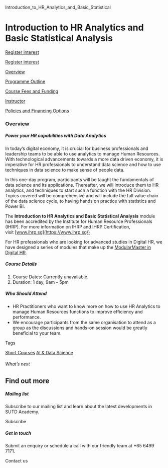 Introduction_to_HR_Analytics_and_Basic_Statistical



Introduction to HR Analytics and Basic Statistical Analysis
===========================================================

[Register interest](/admissions/academy/short-courses/short-courses-register-your-interest/?coursename=introduction-to-hr-analytics-and-basic-statistical-analysis)

[Register interest](/admissions/academy/short-courses/short-courses-register-your-interest/?coursename=introduction-to-hr-analytics-and-basic-statistical-analysis)

[Overview](/course/introduction-to-hr-analytics-and-basic-statistical-analysis/#tabs)

[Programme Outline](/course/introduction-to-hr-analytics-and-basic-statistical-analysis/programme-outline/#tabs)

[Course Fees and Funding](/course/introduction-to-hr-analytics-and-basic-statistical-analysis/course-fees-and-funding/#tabs)

[Instructor](/course/introduction-to-hr-analytics-and-basic-statistical-analysis/instructor/#tabs)

[Policies and Financing Options](/course/introduction-to-hr-analytics-and-basic-statistical-analysis/policies-and-financing-options/#tabs)

### Overview

##### **Power your HR capabilities with Data Analytics**

In today’s digital economy, it is crucial for business professionals and leadership teams to be able to use analytics to manage Human Resources. With technological advancements towards a more data driven economy, it is imperative for HR professionals to understand data science and how to use techniques in data science to make sense of people data.

In this one-day program, participants will be taught the fundamentals of data science and its applications. Thereafter, we will introduce them to HR analytics, and techniques to start such a function with the HR Division. Topics covered will be comprehensive and will include the full value chain of the data science cycle, to having hands on practice with statistics and Power BI.

The **Introduction to HR Analytics and Basic Statistical Analysis** module has been accredited by the Institute for Human Resource Professionals (IHRP). For more information on IHRP and IHRP Certification, visit [www.ihrp.sg](https://www.ihrp.sg/)

For HR professionals who are looking for advanced studies in Digital HR, we have designed a series of modules that make up the [ModularMaster in Digital HR](/course/ModularMaster-in-Digital-HR).

##### **Course Details**

1. Course Dates: Currently unavailable.
2. Duration: 1 day, 9am – 5pm

##### **Who Should Attend**

* HR Practitioners who want to know more on how to use HR Analytics to manage Human Resources functions to improve efficiency and performance.
* We encourage participants from the same organisation to attend as a group as the discussions and hands-on session would be greatly beneficial to your team.

Tags

[Short Courses](/admissions/academy/courses-and-modules/?academy-type-course=780)
[AI & Data Science](/admissions/academy/courses-and-modules/?discipline=782)

###### What’s next

Find out more
-------------

##### Mailing list

Subscribe to our mailing list and learn about the latest developments in SUTD Academy.

Subscribe

##### Get in touch

Submit an enquiry or schedule a call with our friendly team at +65 6499 7171.

Contact us

